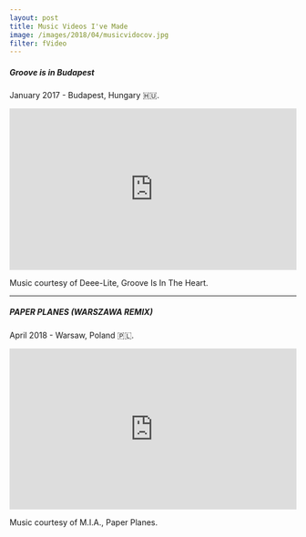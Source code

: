 ```yaml
---
layout: post
title: Music Videos I've Made
image: /images/2018/04/musicvidocov.jpg
filter: fVideo
---
```

##### Groove is in Budapest
January 2017 - Budapest, Hungary 🇭🇺.  

<style>.embed-container { position: relative; padding-bottom: 56.25%; height: 0; overflow: hidden; max-width: 100%; } .embed-container iframe, .embed-container object, .embed-container embed { position: absolute; top: 0; left: 0; width: 100%; height: 100%; }</style><div class='embed-container'><iframe src='https://www.youtube.com/embed/lIzAgN7c6D4' frameborder='0' allowfullscreen></iframe></div>

Music courtesy of Deee-Lite, Groove Is In The Heart.  

---


##### PAPER PLANES (WARSZAWA REMIX)
April 2018 - Warsaw, Poland 🇵🇱.  

<style>.embed-container { position: relative; padding-bottom: 56.25%; height: 0; overflow: hidden; max-width: 100%; } .embed-container iframe, .embed-container object, .embed-container embed { position: absolute; top: 0; left: 0; width: 100%; height: 100%; }</style><div class='embed-container'><iframe src="https://drive.google.com/file/d/1c5AZRUbdG3p9DKbsoMRTbYVjGdVGVGuP/preview" frameborder='0' allowfullscreen></iframe></div>

Music courtesy of M.I.A., Paper Planes.  
